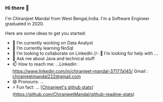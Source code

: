 ### Hi there 👋
I'm Chiranjeet Mandal from West Bengal,India. I'm a Software Engineer graduated in 2020.

<!--
**ChiranjeetMandal/ChiranjeetMandal** is a ✨ _special_ ✨ repository because its `README.md` (this file) appears on your GitHub profile.
-->
Here are some ideas to get you started:

- 🔭 I’m currently working on Data Analyst
- 🌱 I’m currently learning NoSql
- 👯 I’m looking to collaborate on LinkedIn
//- 🤔 I’m looking for help with ...
- 💬 Ask me about Java and technical stuff
- 📫 How to reach me: ...Linkedin : https://www.linkedin.com/in/chiranjeet-mandal-37177a145/
  Gmail : chiranjeetmandal222@gmail.com
- 😄 Pronouns: ...
- ⚡ Fun fact: ...
[[Chiranjeet's github stats](https://github-readme-stats.vercel.app/api?username=ChiranjeetMandal)](https://github.com/ChiranjeetMandal/github-readme-stats)
